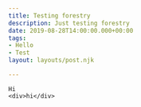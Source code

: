 ```yaml
---
title: Testing forestry
description: Just testing forestry
date: 2019-08-28T14:00:00.000+00:00
tags:
- Hello
- Test
layout: layouts/post.njk

---
```

    Hi
    <div>hi</div>